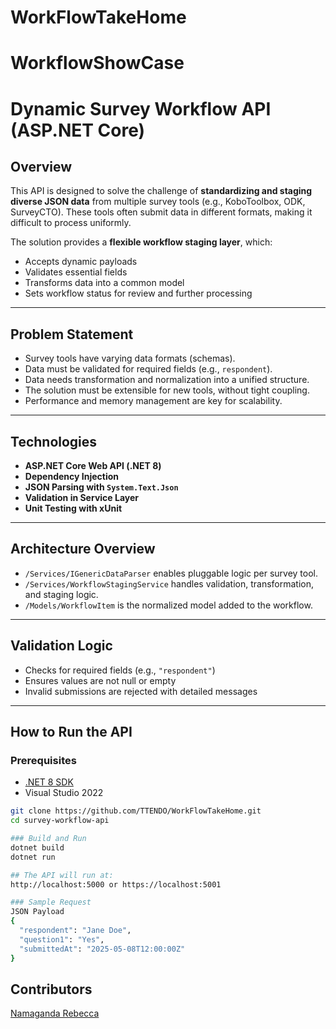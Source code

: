 # WorkFlowTakeHome

# WorkflowShowCase

# Dynamic Survey Workflow API (ASP.NET Core)

## Overview

This API is designed to solve the challenge of **standardizing and staging diverse JSON data** from multiple survey tools (e.g., KoboToolbox, ODK, SurveyCTO). These tools often submit data in different formats, making it difficult to process uniformly.

The solution provides a **flexible workflow staging layer**, which:
- Accepts dynamic payloads
- Validates essential fields
- Transforms data into a common model
- Sets workflow status for review and further processing

---

## Problem Statement

- Survey tools have varying data formats (schemas).
- Data must be validated for required fields (e.g., `respondent`).
- Data needs transformation and normalization into a unified structure.
- The solution must be extensible for new tools, without tight coupling.
- Performance and memory management are key for scalability.

---

## Technologies

- **ASP.NET Core Web API (.NET 8)**
- **Dependency Injection**
- **JSON Parsing with `System.Text.Json`**
- **Validation in Service Layer**
- **Unit Testing with xUnit**

---

## Architecture Overview

- `/Services/IGenericDataParser` enables pluggable logic per survey tool.
- `/Services/WorkflowStagingService` handles validation, transformation, and staging logic.
- `/Models/WorkflowItem` is the normalized model added to the workflow.

---

## Validation Logic

- Checks for required fields (e.g., `"respondent"`)
- Ensures values are not null or empty
- Invalid submissions are rejected with detailed messages

---

## How to Run the API

### Prerequisites
- [.NET 8 SDK](https://dotnet.microsoft.com/en-us/download/dotnet/8.0)
- Visual Studio 2022


```bash
git clone https://github.com/TTENDO/WorkFlowTakeHome.git
cd survey-workflow-api

### Build and Run
dotnet build
dotnet run

## The API will run at:
http://localhost:5000 or https://localhost:5001

### Sample Request
JSON Payload
{
  "respondent": "Jane Doe",
  "question1": "Yes",
  "submittedAt": "2025-05-08T12:00:00Z"
}

```

## Contributors
[Namaganda Rebecca](https://github.com/TTENDO)







